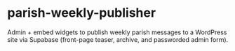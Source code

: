 # parish-weekly-publisher
Admin + embed widgets to publish weekly parish messages to a WordPress site via Supabase (front-page teaser, archive, and passworded admin form).
